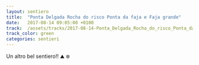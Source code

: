 ```yaml
---
layout: sentiero
title:  "Ponta Delgada Rocha do risco Ponta da faja e Faja grande"
date:   2017-08-14 09:05:00 +0100
track:  /assets/tracks/2017-08-14-Ponta_Delgada_Rocha_do_risco_Ponta_da_faja_e_Faja_grande.gpx
track_color: green
categories: sentieri
---
```


Un altro bel sentiero!! :mountain: :snowflake: